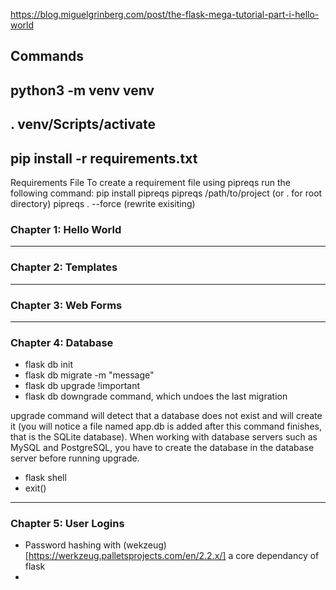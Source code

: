 https://blog.miguelgrinberg.com/post/the-flask-mega-tutorial-part-i-hello-world


Commands
-----------------------------------
python3 -m venv venv
-----------------------------------
. venv/Scripts/activate
-----------------------------------
pip install -r requirements.txt
-----------------------------------

Requirements File
To create a requirement file using pipreqs run the following command:
pip install pipreqs
pipreqs /path/to/project (or . for root directory)
pipreqs . --force (rewrite exisiting)

### Chapter 1: Hello World
---
### Chapter 2: Templates
---
### Chapter 3: Web Forms
---
### Chapter 4: Database
  - flask db init
  - flask db migrate -m "message"
  - flask db upgrade !important
  - flask db downgrade command, which undoes the last migration

 upgrade command will detect that a database does not exist and will create it (you will notice a file named app.db is added after this command finishes, that is the SQLite database). When working with database servers such as MySQL and PostgreSQL, you have to create the database in the database server before running upgrade.

  - flask shell
  - exit()

---
### Chapter 5: User Logins
- Password hashing with (wekzeug)[https://werkzeug.palletsprojects.com/en/2.2.x/] a core dependancy of flask
- 